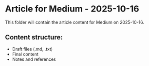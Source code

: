 # Article for Medium - 2025-10-16

This folder will contain the article content for Medium on 2025-10-16.

## Content structure:
- Draft files (.md, .txt)
- Final content
- Notes and references
